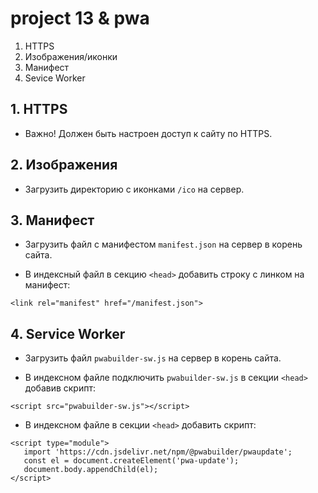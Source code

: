 # project 13 & pwa

1. HTTPS
2. Изображения/иконки
3. Манифест
4. Sevice Worker

## 1. HTTPS

* Важно! Должен быть настроен доступ к сайту по HTTPS.

## 2. Изображения

* Загрузить директорию с иконками `/ico` на сервер.

## 3. Манифест

* Загрузить файл с манифестом `manifest.json` на сервер в корень сайта.

* В индексный файл в секцию `<head>` добавить строку с линком на манифест:
```
<link rel="manifest" href="/manifest.json">
```

## 4. Service Worker

* Загрузить файл `pwabuilder-sw.js` на сервер в корень сайта.

* В индексном файле подключить `pwabuilder-sw.js` в секции `<head>` добавив cкрипт:
```
<script src="pwabuilder-sw.js"></script>
```

* В индексном файле в секции `<head>` добавить скрипт:
```
<script type="module">
   import 'https://cdn.jsdelivr.net/npm/@pwabuilder/pwaupdate';
   const el = document.createElement('pwa-update');
   document.body.appendChild(el);
</script>
``` 
